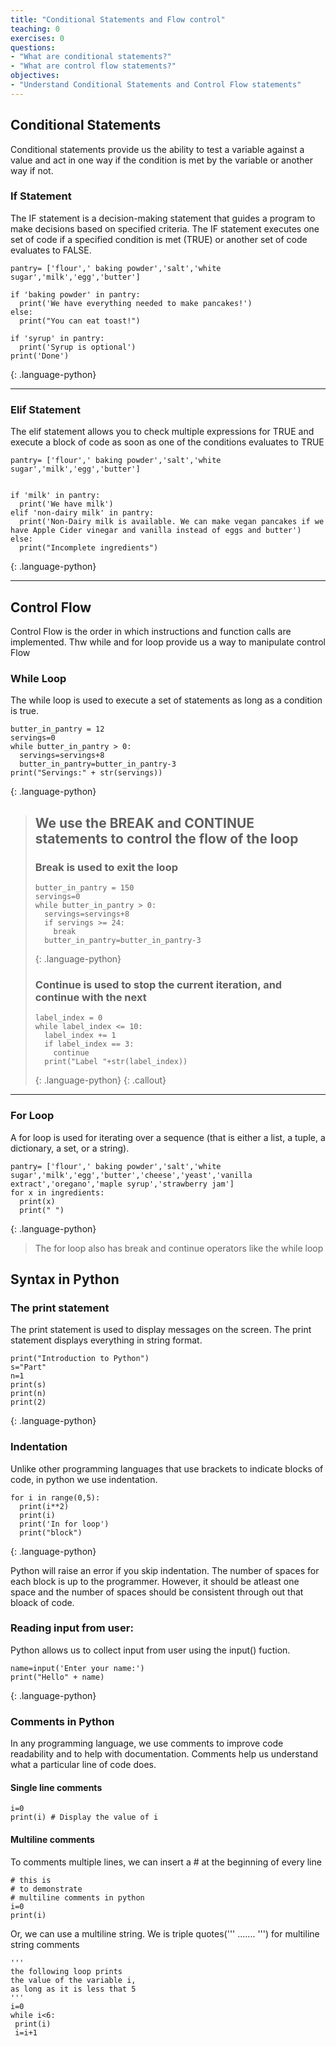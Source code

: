 ```yaml
---
title: "Conditional Statements and Flow control"
teaching: 0
exercises: 0
questions:
- "What are conditional statements?"
- "What are control flow statements?"
objectives:
- "Understand Conditional Statements and Control Flow statements"
---
```

## Conditional Statements
Conditional statements provide us the ability to test a variable against a value and act in one way if the condition is met by the variable or another way if not.

### If Statement

The IF statement is a decision-making statement that guides a program to make decisions based on specified criteria. The IF statement executes one set of code if a specified condition is met (TRUE) or another set of code evaluates to FALSE.

~~~
pantry= ['flour',' baking powder','salt','white sugar','milk','egg','butter']

if 'baking powder' in pantry:
  print('We have everything needed to make pancakes!')
else:
  print("You can eat toast!")

if 'syrup' in pantry:
  print('Syrup is optional')
print('Done')
~~~
{: .language-python}

---

### Elif Statement

The elif statement allows you to check multiple expressions for TRUE and execute a block of code as soon as one of the conditions evaluates to TRUE

~~~
pantry= ['flour',' baking powder','salt','white sugar','milk','egg','butter']


if 'milk' in pantry:
  print('We have milk')
elif 'non-dairy milk' in pantry:
  print('Non-Dairy milk is available. We can make vegan pancakes if we have Apple Cider vinegar and vanilla instead of eggs and butter')
else:
  print("Incomplete ingredients")
~~~
{: .language-python}

---
## Control Flow
Control Flow is the order in which instructions and function calls are implemented. Thw while and for loop provide us a way to manipulate control Flow

### While Loop

The while loop is used to execute a set of statements as long as a condition is true.

~~~
butter_in_pantry = 12
servings=0
while butter_in_pantry > 0:
  servings=servings+8
  butter_in_pantry=butter_in_pantry-3
print("Servings:" + str(servings))
~~~
{: .language-python}

> ## We use the BREAK and CONTINUE statements to control the flow of the loop
> ### Break is used to exit the loop
> ~~~
> butter_in_pantry = 150
> servings=0
> while butter_in_pantry > 0:
>   servings=servings+8
>   if servings >= 24:
>     break
>   butter_in_pantry=butter_in_pantry-3
> ~~~
> {: .language-python}
> 
> ### Continue is used to stop the current iteration, and continue with the next
> 
> ~~~
> label_index = 0
> while label_index <= 10:
>   label_index += 1
>   if label_index == 3:
>     continue
>   print("Label "+str(label_index))
>   ~~~
>   {: .language-python}
{: .callout}


---

### For Loop

A for loop is used for iterating over a sequence (that is either a list, a tuple, a dictionary, a set, or a string).

~~~
pantry= ['flour',' baking powder','salt','white sugar','milk','egg','butter','cheese','yeast','vanilla extract','oregano','maple syrup','strawberry jam']
for x in ingredients:
  print(x)
  print(" ")
~~~
{: .language-python}
> The for loop also has break and continue operators like the while loop

## Syntax in Python

### The print statement
The print statement is used to display messages on the screen. The print statement displays everything in string format. 
~~~
print("Introduction to Python")
s="Part"
n=1
print(s)
print(n)
print(2)
~~~
{: .language-python}

### Indentation
Unlike other programming languages that use brackets to indicate blocks of code, in python we use indentation.
~~~
for i in range(0,5):
  print(i**2)
  print(i)
  print('In for loop')
  print("block")
~~~
{: .language-python}

Python will raise an error if you skip indentation. The number of spaces for each block is up to the programmer. However, it should be atleast one space and the number of spaces should be consistent through out that bloack of code.
### Reading input from user:
Python allows us to collect input from user using the input() fuction.
~~~
name=input('Enter your name:')
print("Hello" + name)
~~~
{: .language-python}

### Comments in Python

In any programming language, we use comments to improve code readability and to help with documentation. Comments help us understand what a particular line of code does.

#### Single line comments
~~~
i=0
print(i) # Display the value of i
~~~

#### Multiline comments
To comments multiple lines, we can insert a # at the beginning of every line
~~~
# this is
# to demonstrate
# multiline comments in python
i=0
print(i)
~~~

Or, we can use a multiline string. We is triple quotes(''' ....... ''') for multiline string comments
~~~
'''
the following loop prints 
the value of the variable i, 
as long as it is less that 5
'''
i=0
while i<6:
 print(i)
 i=i+1
~~~

